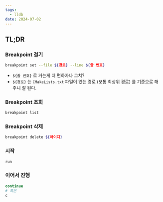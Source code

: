 ```yaml
---
tags:
  - lldb
date: 2024-07-02
---
```

## TL;DR

### Breakpoint 걸기

```sh title="(lldb)"
breakpoint set --file ${경로} --line ${줄 번호}
```

- `${줄 번호}` 로 거는게 더 편하자나 그치?
- `${경로}` 는 `CMakeLists.txt` 파일이 있는 경로 (보통 최상위 경로) 를 기준으로 해주니 잘 된다.

### Breakpoint 조회

```sh title="(lldb)"
breakpoint list
```

### Breakpoint 삭제

```sh title="(lldb)"
breakpoint delete ${아이디}
```

### 시작

```sh title="(lldb)"
run
```

### 이어서 진행

```sh title="(lldb)"
continue
# 혹은
c
```